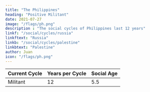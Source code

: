```yaml
---
title: "The Philippines"
heading: "Positive Militant"
date: 2021-07-27
image: "/flags/ph.png"
description : "The social cycles of Philippines last 12 years"
linkf: "/social/cycles/russia"
linkftext: "Russia"
linkb: "/social/cycles/palestine"
linkbtext: "Palestine"
author: Juan
icon: "/flags/ph.png"
---
```


Current Cycle | Years per Cycle | Social Age
--- | --- | ---
Militant  | 12 | 5.5


<!-- The militant cycle explains the popularity of Duterte and decline of the oligarchs. The EDSA Revolution of 1986 is actually the peak of the philosopher cycle in late 1984.  -->


<!-- ## Ambisyon 2050 

Our solution set to the problems of the Philippines is called Maharlikanism, which refers to "Maharlika" which is the country's precolonial name. The solution is nationalistic and slightly conservative, but very anti-neoliberal and slightly anti-liberal (since Maharlika was already democratic). 

Here, we 
 -->